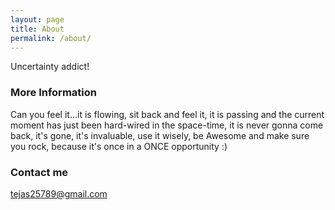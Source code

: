 ```yaml
---
layout: page
title: About
permalink: /about/
---
```


Uncertainty addict!

### More Information

Can you feel it...it is flowing, sit back and feel it, it is passing and the current moment has just been hard-wired in the space-time, it is never gonna come back, it's gone, it's invaluable, use it wisely, be Awesome and make sure you rock, because it's once in a ONCE opportunity :)

### Contact me

[tejas25789@gmail.com](mailto:tejas25789@gmail.com)